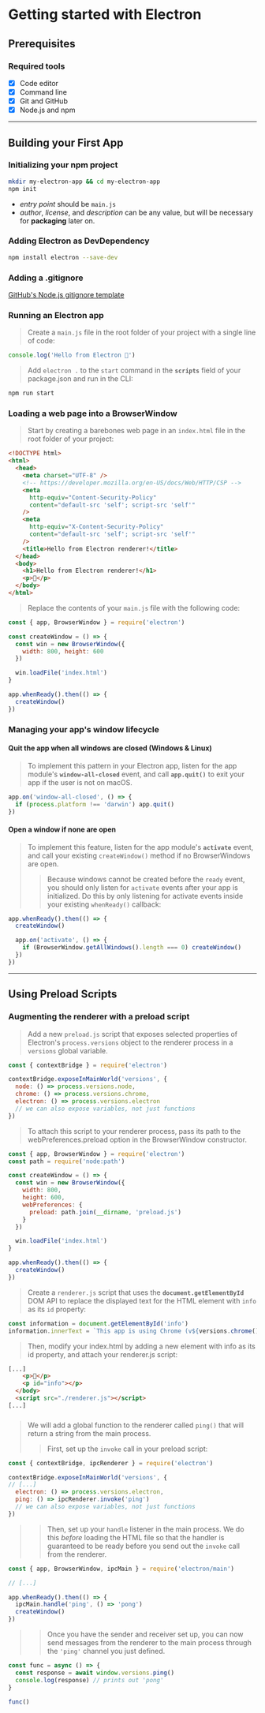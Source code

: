 # Getting started with Electron

## Prerequisites

### Required tools
- [x] Code editor
- [x] Command line
- [x] Git and GitHub
- [x] Node.js and npm

---

## Building your First App

### Initializing your npm project

```sh
mkdir my-electron-app && cd my-electron-app
npm init
```

- *entry point* should be `main.js`
- *author*, *license*, and *description* can be any value, but will be necessary for **packaging** later on.

### Adding Electron as DevDependency

```sh
npm install electron --save-dev
```

### Adding a .gitignore
[GitHub's Node.js gitignore template](https://github.com/github/gitignore/blob/main/Node.gitignore)

### Running an Electron app

> Create a `main.js` file in the root folder of your project with a single line of code:
```js
console.log('Hello from Electron 👋')
```

> Add `electron .` to the `start` command in the **`scripts`** field of your package.json and run in the CLI:

```sh
npm run start
```

### Loading a web page into a BrowserWindow

> Start by creating a barebones web page in an `index.html` file in the root folder of your project:

```html
<!DOCTYPE html>
<html>
  <head>
    <meta charset="UTF-8" />
    <!-- https://developer.mozilla.org/en-US/docs/Web/HTTP/CSP -->
    <meta
      http-equiv="Content-Security-Policy"
      content="default-src 'self'; script-src 'self'"
    />
    <meta
      http-equiv="X-Content-Security-Policy"
      content="default-src 'self'; script-src 'self'"
    />
    <title>Hello from Electron renderer!</title>
  </head>
  <body>
    <h1>Hello from Electron renderer!</h1>
    <p>👋</p>
  </body>
</html>
```

> Replace the contents of your `main.js` file with the following code:

```js
const { app, BrowserWindow } = require('electron')

const createWindow = () => {
  const win = new BrowserWindow({
    width: 800, height: 600
  })

  win.loadFile('index.html')
}

app.whenReady().then(() => {
  createWindow()
})
```

### Managing your app's window lifecycle

#### Quit the app when all windows are closed (Windows & Linux)
> To implement this pattern in your Electron app, listen for the app module's **`window-all-closed`** event, and call **`app.quit()`** to exit your app if the user is not on macOS.

```js
app.on('window-all-closed', () => {
  if (process.platform !== 'darwin') app.quit()
})
```

#### Open a window if none are open

> To implement this feature, listen for the app module's **`activate`** event, and call your existing `createWindow()` method if no BrowserWindows are open.
>> Because windows cannot be created before the `ready` event, you should only listen for `activate` events after your app is initialized. Do this by only listening for activate events inside your existing `whenReady()` callback:

```js
app.whenReady().then(() => {
  createWindow()

  app.on('activate', () => {
    if (BrowserWindow.getAllWindows().length === 0) createWindow()
  })
})
```
---

## Using Preload Scripts

### Augmenting the renderer with a preload script

> Add a new `preload.js` script that exposes selected properties of Electron's `process.versions` object to the renderer process in a `versions` global variable.

```js
const { contextBridge } = require('electron')

contextBridge.exposeInMainWorld('versions', {
  node: () => process.versions.node,
  chrome: () => process.versions.chrome,
  electron: () => process.versions.electron
  // we can also expose variables, not just functions
})
```

> To attach this script to your renderer process, pass its path to the webPreferences.preload option in the BrowserWindow constructor.

```js
const { app, BrowserWindow } = require('electron')
const path = require('node:path')

const createWindow = () => {
  const win = new BrowserWindow({
    width: 800,
    height: 600,
    webPreferences: {
      preload: path.join(__dirname, 'preload.js')
    }
  })

  win.loadFile('index.html')
}

app.whenReady().then(() => {
  createWindow()
})
```

> Create a `renderer.js` script that uses the **`document.getElementById`** DOM API to replace the displayed text for the HTML element with `info` as its `id` property:

```js
const information = document.getElementById('info')
information.innerText = `This app is using Chrome (v${versions.chrome()}), Node.js (v${versions.node()}), and Electron (v${versions.electron()})`
```
> Then, modify your index.html by adding a new element with info as its id property, and attach your renderer.js script:

```html
[...]
    <p>👋</p>
    <p id="info"></p>
  </body>
  <script src="./renderer.js"></script>
[...]
```

### 

> We will add a global function to the renderer called `ping()` that will return a string from the main process.
>> First, set up the `invoke` call in your preload script:

```js
const { contextBridge, ipcRenderer } = require('electron')

contextBridge.exposeInMainWorld('versions', {
// [...]
  electron: () => process.versions.electron,
  ping: () => ipcRenderer.invoke('ping')
  // we can also expose variables, not just functions
})
```

>> Then, set up your `handle` listener in the main process. We do this *before* loading the HTML file so that the handler is guaranteed to be ready before you send out the `invoke` call from the renderer.

```js
const { app, BrowserWindow, ipcMain } = require('electron/main')

// [...]

app.whenReady().then(() => {
  ipcMain.handle('ping', () => 'pong')
  createWindow()
})
```

>> Once you have the sender and receiver set up, you can now send messages from the renderer to the main process through the `'ping'` channel you just defined.

```js
const func = async () => {
  const response = await window.versions.ping()
  console.log(response) // prints out 'pong'
}

func()
```
